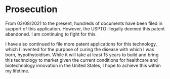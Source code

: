 # Prosecution
From 03/08/2021	to the present, hundreds of documents have been filed in support of this application. 
However, the USPTO illegally deemed this patent abandoned.
I am continuing to fight for this.

I have also continued to file more patent applications for this technology, which I invented for the purpose of curing the disease with which I was born, hypothytoidism. 
While it will take at least 15 years to build and bring this technology to market given the current conditions for healthcare and biotechnology innovation in the United States, I hope to achieve this within my lifetime.
